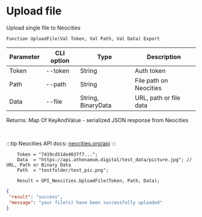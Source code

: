 ﻿---
sidebar_position: 1
---

# Upload file
 Upload single file to Neocities



`Function UploadFile(Val Token, Val Path, Val Data) Export`

  | Parameter | CLI option | Type | Description |
  |-|-|-|-|
  | Token | --token | String | Auth token |
  | Path | --path | String | File path on Neocities |
  | Data | --file | String, BinaryData | URL, path or file data |

  
  Returns:  Map Of KeyAndValue - serialized JSON response from Neocities

<br/>

:::tip
Neocities API docs: [neocities.org/api](https://neocities.org/api)
:::
<br/>


```bsl title="Code example"
    Token = "7419cd51de4037f7...";
    Data  = "https://api.athenaeum.digital/test_data/picture.jpg"; // URL, Path or Binary Data
    Path  = "testfolder/test_pic.png";

    Result = OPI_Neocities.UploadFile(Token, Path, Data);
```
 



```json title="Result"
{
 "result": "success",
 "message": "your file(s) have been successfully uploaded"
}
```

